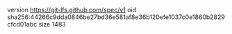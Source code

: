 version https://git-lfs.github.com/spec/v1
oid sha256:44266c9dda0846be27bd36e581af8e36b120efe1037c0e1860b2829cfcd01abc
size 1483
